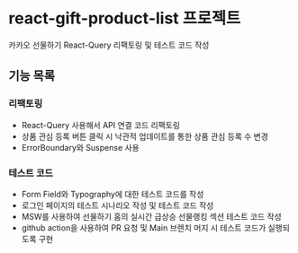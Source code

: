 # react-gift-product-list 프로젝트

카카오 선물하기 React-Query 리팩토링 및 테스트 코드 작성

## 기능 목록

### 리팩토링

- React-Query 사용해서 API 연결 코드 리팩토링
- 상품 관심 등록 버튼 클릭 시 낙관적 업데이트를 통한 상품 관심 등록 수 변경
- ErrorBoundary와 Suspense 사용

### 테스트 코드

- Form Field와 Typography에 대한 테스트 코드를 작성
- 로그인 페이지의 테스트 시나리오 작성 및 테스트 코드 작성
- MSW를 사용하여 선물하기 홈의 실시간 급상승 선물랭킹 섹션 테스트 코드 작성
- github action을 사용하여 PR 요청 및 Main 브렌치 머지 시 테스트 코드가 실행되도록 구현
